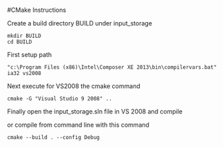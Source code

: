 #CMake Instructions

Create a build directory BUILD under input_storage
```
mkdir BUILD
cd BUILD
```

First setup path 
```
"c:\Program Files (x86)\Intel\Composer XE 2013\bin\compilervars.bat" ia32 vs2008
```

Next execute for VS2008 the cmake command
```
cmake -G "Visual Studio 9 2008" ..
```

Finally open the input_storage.sln file in VS 2008 and compile

or compile from command line with this command
```
cmake --build . --config Debug
```